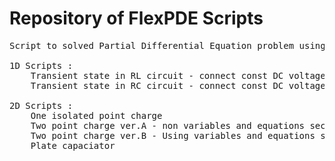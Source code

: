 # Repository of FlexPDE Scripts
<pre>
Script to solved Partial Differential Equation problem using FlexPDE.

1D Scripts :
	Transient state in RL circuit - connect const DC voltage, and after disconnect.
	Transient state in RC circuit - connect const DC voltage, and after disconnect.

2D Scripts :
	One isolated point charge
	Two point charge ver.A - non variables and equations section
	Two point charge ver.B - Using variables and equations section, and boundary condition value
	Plate capaciator</br>
</pre>